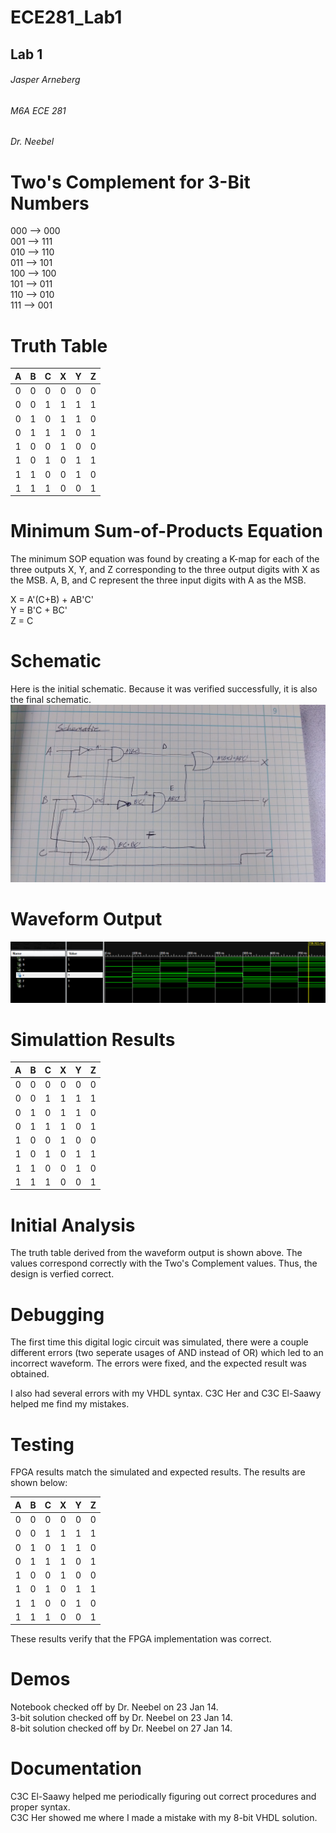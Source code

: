 ECE281_Lab1
===========

## Lab 1
###### Jasper Arneberg
###### M6A ECE 281
###### Dr. Neebel

# Two's Complement for 3-Bit Numbers
000 --> 000  
001 --> 111    
010 --> 110  
011 --> 101  
100 --> 100  
101 --> 011  
110 --> 010  
111 --> 001  

# Truth Table
| A | B | C | X | Y | Z |
| :--: | :--: | :--: | :--: | :--: | :--: |
| 0 | 0 | 0 | 0 | 0 | 0 |
| 0 | 0 | 1 | 1 | 1 | 1 |
| 0 | 1 | 0 | 1 | 1 | 0 |
| 0 | 1 | 1 | 1 | 0 | 1 |
| 1 | 0 | 0 | 1 | 0 | 0 |
| 1 | 0 | 1 | 0 | 1 | 1 |
| 1 | 1 | 0 | 0 | 1 | 0 |
| 1 | 1 | 1 | 0 | 0 | 1 |

# Minimum Sum-of-Products Equation
The minimum SOP equation was found by creating a K-map for each of the three outputs X, Y, and Z corresponding to the three output digits with X as the MSB. A, B, and C represent the three input digits with A as the MSB.

X = A'(C+B) + AB'C'  
Y = B'C + BC'  
Z = C  

# Schematic
Here is the initial schematic. Because it was verified successfully, it is also the final schematic.
![alt text](https://github.com/JasperArneberg/ECE281_Lab1/blob/master/schematic2.jpg?raw=true "Schematic")

# Waveform Output
![alt text](https://github.com/JasperArneberg/ECE281_Lab1/blob/master/waveform2.png?raw=true "ISim Screenshot")

# Simulattion Results
| A | B | C | X | Y | Z |
| :--: | :--: | :--: | :--: | :--: | :--: |
| 0 | 0 | 0 | 0 | 0 | 0 |
| 0 | 0 | 1 | 1 | 1 | 1 |
| 0 | 1 | 0 | 1 | 1 | 0 |
| 0 | 1 | 1 | 1 | 0 | 1 |
| 1 | 0 | 0 | 1 | 0 | 0 |
| 1 | 0 | 1 | 0 | 1 | 1 |
| 1 | 1 | 0 | 0 | 1 | 0 |
| 1 | 1 | 1 | 0 | 0 | 1 |

# Initial Analysis
The truth table derived from the waveform output is shown above. The values correspond correctly with the Two's Complement values. Thus, the design is verfied correct.

# Debugging
The first time this digital logic circuit was simulated, there were a couple different errors (two seperate usages of AND instead of OR) which led to an incorrect waveform. The errors were fixed, and the expected result was obtained.

I also had several errors with my VHDL syntax. C3C Her and C3C El-Saawy helped me find my mistakes.

# Testing

FPGA results match the simulated and expected results. The results are shown below:

| A | B | C | X | Y | Z |
| :--: | :--: | :--: | :--: | :--: | :--: |
| 0 | 0 | 0 | 0 | 0 | 0 |
| 0 | 0 | 1 | 1 | 1 | 1 |
| 0 | 1 | 0 | 1 | 1 | 0 |
| 0 | 1 | 1 | 1 | 0 | 1 |
| 1 | 0 | 0 | 1 | 0 | 0 |
| 1 | 0 | 1 | 0 | 1 | 1 |
| 1 | 1 | 0 | 0 | 1 | 0 |
| 1 | 1 | 1 | 0 | 0 | 1 |

These results verify that the FPGA implementation was correct.

# Demos
Notebook checked off by Dr. Neebel on 23 Jan 14.  
3-bit solution checked off by Dr. Neebel on 23 Jan 14.  
8-bit solution checked off by Dr. Neebel on 27 Jan 14.  

# Documentation
C3C El-Saawy helped me periodically figuring out correct procedures and proper syntax.  
C3C Her showed me where I made a mistake with my 8-bit VHDL solution.  
